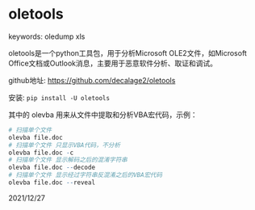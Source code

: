 # oletools

keywords: oledump xls  

oletools是一个python工具包，用于分析Microsoft OLE2文件，如Microsoft Office文档或Outlook消息，主要用于恶意软件分析、取证和调试。  

github地址: https://github.com/decalage2/oletools  

安装: `pip install -U oletools`  

其中的 olevba 用来从文件中提取和分析VBA宏代码，示例：  
```r
# 扫描单个文件
olevba file.doc
# 扫描单个文件 只显示VBA代码，不分析
olevba file.doc -c
# 扫描单个文件 显示解码之后的混淆字符串
olevba file.doc --decode
# 扫描单个文件 显示经过字符串反混淆之后的VBA宏代码
olevba file.doc --reveal
```


2021/12/27  
